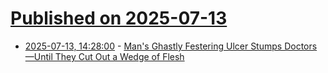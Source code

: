 # [Published on 2025-07-13](index.md)

* [2025-07-13, 14:28:00](https://soylentnews.org/article.pl?sid=25/07/12/1251234&from=rss) - [Man's Ghastly Festering Ulcer Stumps Doctors—Until They Cut Out a Wedge of Flesh](https://soylentnews.org/article.pl?sid=25/07/12/1251234&from=rss)
